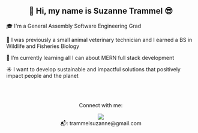 <h2 align='center'> 👋 Hi, my name is Suzanne Trammel 😎 </h2>
 
<p>
 
  🎓 I'm a General Assembly Software Engineering Grad 
  
  🐶 I was previously a small animal veterinary technician and I earned a BS in Wildlife and Fisheries Biology
 
  🌱 I’m currently learning all I can about MERN full stack development
  
  ☀️ I want to develop sustainable and impactful solutions that positively impact people and the planet
</p>
</br>
</br>
<p align='center'>
  Connect with me:
</p>
<p align='center'>
 <a href="https://www.linkedin.com/in/suzanne-trammel/">
  <img src="https://img.shields.io/badge/linkedin-%230077B5.svg?&style=for-the-badge&logo=linkedin&logoColor=white" />
 </a>
 </br>
   📬: trammelsuzanne@gmail.com
</p>

<!-- [![Suzanne's GitHub stats](https://github-readme-stats.vercel.app/api?username=strammel33&theme=gotham)](https://github.com/strammel33/github-readme-stats) -->
